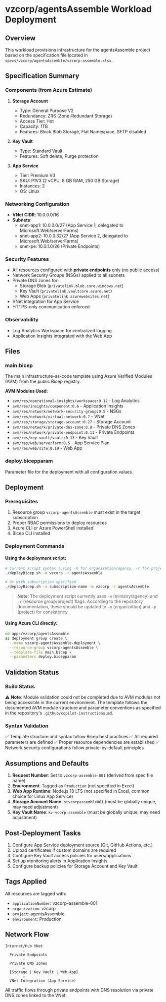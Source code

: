 # vzcorp/agentsAssemble Workload Deployment

## Overview
This workload provisions infrastructure for the agentsAssemble project based on the specification file located in `specs/vzcorp/agentsAssemble/vzcorp-assemble.xlsx`.

## Specification Summary

### Components (from Azure Estimate)
1. **Storage Account**
   - Type: General Purpose V2
   - Redundancy: ZRS (Zone-Redundant Storage)
   - Access Tier: Hot
   - Capacity: 1TB
   - Features: Block Blob Storage, Flat Namespace, SFTP disabled

2. **Key Vault**
   - Type: Standard Vault
   - Features: Soft delete, Purge protection

3. **App Service**
   - Tier: Premium V3
   - SKU: P1V3 (2 vCPU, 8 GB RAM, 250 GB Storage)
   - Instances: 2
   - OS: Linux

### Networking Configuration
- **VNet CIDR**: 10.0.0.0/16
- **Subnets**:
  - snet-app1: 10.0.0.0/27 (App Service 1, delegated to Microsoft.Web/serverFarms)
  - snet-app2: 10.0.0.32/27 (App Service 2, delegated to Microsoft.Web/serverFarms)
  - snet-pe: 10.0.1.0/26 (Private Endpoints)

### Security Features
- All resources configured with **private endpoints** only (no public access)
- Network Security Groups (NSGs) applied to all subnets
- Private DNS zones for:
  - Storage Blob (`privatelink.blob.core.windows.net`)
  - Key Vault (`privatelink.vaultcore.azure.net`)
  - Web Apps (`privatelink.azurewebsites.net`)
- VNet integration for App Service
- HTTPS-only communication enforced

### Observability
- Log Analytics Workspace for centralized logging
- Application Insights integrated with the Web App

## Files

### main.bicep
The main infrastructure-as-code template using Azure Verified Modules (AVM) from the public Bicep registry.

**AVM Modules Used:**
- `avm/res/operational-insights/workspace:0.12` - Log Analytics
- `avm/res/insights/component:0.6` - Application Insights
- `avm/res/network/network-security-group:0.5` - NSGs
- `avm/res/network/virtual-network:0.7` - VNet
- `avm/res/storage/storage-account:0.27` - Storage Account
- `avm/res/network/private-dns-zone:0.8` - Private DNS Zones
- `avm/res/network/private-endpoint:0.11` - Private Endpoints
- `avm/res/key-vault/vault:0.13` - Key Vault
- `avm/res/web/serverfarm:0.5` - App Service Plan
- `avm/res/web/site:0.19` - Web App

### deploy.bicepparam
Parameter file for the deployment with all configuration values.

## Deployment

### Prerequisites
1. Resource group `vzcorp-agentsAssemble` must exist in the target subscription
2. Proper RBAC permissions to deploy resources
3. Azure CLI or Azure PowerShell installed
4. Bicep CLI installed

### Deployment Commands

#### Using the deployment script:
```bash
# Current script syntax (using -m for organization/agency, -r for project)
./deployBicep.sh -m vzcorp -r agentsAssemble

# Or with subscription specified
./deployBicep.sh -s subscription-name -m vzcorp -r agentsAssemble
```

> **Note**: The deployment script currently uses `-m` (ministry/agency) and `-r` (resource group/project) flags. According to the repository documentation, these should be updated to `-o` (organization) and `-p` (project) for consistency.

#### Using Azure CLI directly:
```bash
cd apps/vzcorp/agentsAssemble
az deployment group create \
  --name vzcorp-agentsAssemble-deployment \
  --resource-group vzcorp-agentsAssemble \
  --template-file main.bicep \
  --parameters deploy.bicepparam
```

## Validation Status

### Build Status
⚠️ **Note**: Module validation could not be completed due to AVM modules not being accessible in the current environment. The template follows the documented AVM module structure and parameter conventions as specified in the repository's `.github/copilot-instructions.md`.

### Syntax Validation
✅ Template structure and syntax follow Bicep best practices
✅ All required parameters are defined
✅ Proper resource dependencies are established
✅ Network security configurations follow private-by-default principles

## Assumptions and Defaults

1. **Request Number**: Set to `vzcorp-assemble-001` (derived from spec file name)
2. **Environment**: Tagged as `Production` (not specified in Excel)
3. **Web App Runtime**: Node.js 18 LTS (not specified in Excel, common choice for Linux App Service)
4. **Storage Account Name**: `stvcorpassemble001` (must be globally unique, may need adjustment)
5. **Key Vault Name**: `kv-vcorp-assemble` (must be globally unique, may need adjustment)

## Post-Deployment Tasks

1. Configure App Service deployment source (Git, GitHub Actions, etc.)
2. Upload certificates if custom domains are required
3. Configure Key Vault access policies for users/applications
4. Set up monitoring alerts in Application Insights
5. Configure backup policies for Storage Account and Key Vault

## Tags Applied

All resources are tagged with:
- `applicationNumber`: vzcorp-assemble-001
- `organization`: vzcorp
- `project`: agentsAssemble
- `environment`: Production

## Network Flow

```
Internet/Hub VNet
        ↓
  Private Endpoints
        ↓
  Private DNS Zones
        ↓
  [Storage | Key Vault | Web App]
        ↑
  VNet Integration (App Service)
```

All traffic flows through private endpoints with DNS resolution via private DNS zones linked to the VNet.
